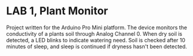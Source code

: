 # LAB 1, Plant Monitor
Project written for the Arduino Pro Mini platform.
The device monitors the conductivity of a plants soil through Analog Channel 0. When dry soil is detected, a LED blinks to indicate watering need. Soil is checked after 10 minutes of sleep, and sleep is continued if dryness hasn't been detected.
